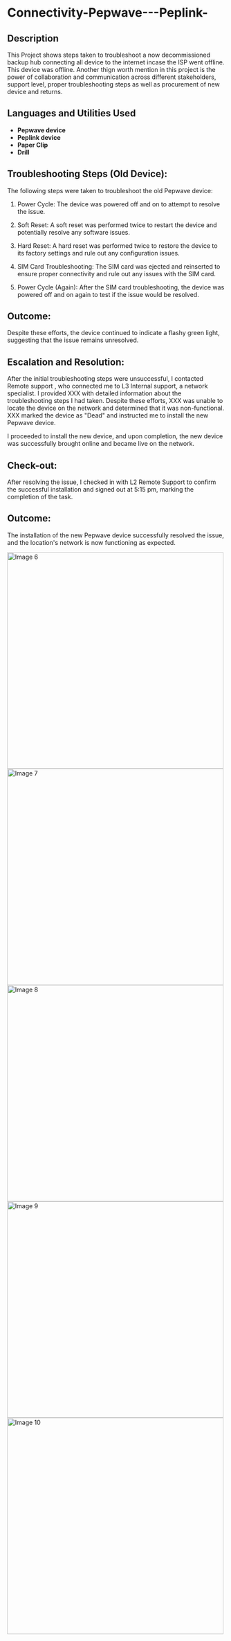 # Connectivity-Pepwave---Peplink-



<h2>Description</h2>
This Project shows steps taken to troubleshoot a now decommissioned backup hub connecting all device to the internet incase the ISP went offline. This device was offline. Another thign worth mention in this project is the power of collaboration and communication across different stakeholders, support level, proper troubleshooting steps as well as procurement of new device and returns.
<br />


<h2>Languages and Utilities Used</h2>

- <b>Pepwave device </b> 
- <b>Peplink device</b>
- <b>Paper Clip</b>
- <b>Drill</b>




<h2> Troubleshooting Steps (Old Device):  </h2>



The following steps were taken to troubleshoot the old Pepwave device:



1. Power Cycle: The device was powered off and on to attempt to resolve the issue.

2. Soft Reset: A soft reset was performed twice to restart the device and potentially resolve any software issues.

3. Hard Reset: A hard reset was performed twice to restore the device to its factory settings and rule out any configuration issues.

4. SIM Card Troubleshooting: The SIM card was ejected and reinserted to ensure proper connectivity and rule out any issues with the SIM card.

5. Power Cycle (Again): After the SIM card troubleshooting, the device was powered off and on again to test if the issue would be resolved.



<h2> Outcome:  </h2>



Despite these efforts, the device continued to indicate a flashy green light, suggesting that the issue remains unresolved.



<h2> Escalation and Resolution:  </h2>



After the initial troubleshooting steps were unsuccessful, I contacted Remote support , who connected me to L3 Internal support, a network specialist. I provided XXX with detailed information about the troubleshooting steps I had taken. Despite these efforts, XXX was unable to locate the device on the network and determined that it was non-functional. XXX marked the device as "Dead" and instructed me to install the new Pepwave device.



I proceeded to install the new device, and upon completion, the new device was successfully brought online and became live on the network.



<h2> Check-out:  </h2>



After resolving the issue, I checked in with L2 Remote Support to confirm the successful installation and signed out at 5:15 pm, marking the completion of the task.



<h2> Outcome:  </h2>



The installation of the new Pepwave device successfully resolved the issue, and the location's network is now functioning as expected.


<img src="https://github.com/user-attachments/assets/395aa3ff-e3ff-4917-bbc6-29081e82fee5" alt="Image 6" width="500" height="500">
<img src="https://github.com/user-attachments/assets/8a33f313-b788-4411-80a9-e1601fd275fc" alt="Image 7" width="500" height="500">
<img src="https://github.com/user-attachments/assets/00b24193-d64a-4add-99d7-8e0b9811839b" alt="Image 8" width="500" height="500">
<img src="https://github.com/user-attachments/assets/8ee16221-a45b-41a5-8b0c-47f68c22f906" alt="Image 9" width="500" height="500">
<img src="https://github.com/user-attachments/assets/0265a385-04e7-417a-b9c2-1b339f6ee0b1" alt="Image 10" width="500" height="500">


<!--
 ```diff
- text in red
+ text in green
! text in orange
# text in gray
@@ text in purple (and bold)@@
```
--!>

